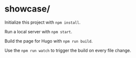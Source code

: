 # showcase/

Initialize this project with `npm install`.

Run a local server with `npm start`.

Build the page for Hugo with `npm run build`.

Use the `npm run watch` to trigger the build on every file change.